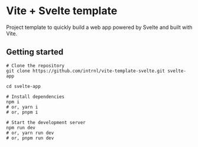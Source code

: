 # Vite + Svelte template

Project template to quickly build a web app powered by Svelte and built with Vite.

## Getting started

```
# Clone the repository
git clone https://github.com/intrnl/vite-template-svelte.git svelte-app

cd svelte-app

# Install dependencies
npm i
# or, yarn i
# or, pnpm i

# Start the development server
npm run dev
# or, yarn run dev
# or, pnpm run dev
```
